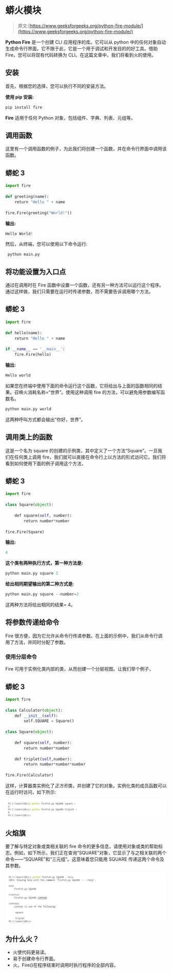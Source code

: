 # 蟒火模块

> 原文:[https://www.geeksforgeeks.org/python-fire-module/](https://www.geeksforgeeks.org/python-fire-module/)

**Python Fire** 是一个创建 CLI 应用程序的库。它可以从 python 中的任何对象自动生成命令行界面。它不限于此，它是一个用于调试和开发目的的好工具。借助 Fire，您可以将现有代码转换为 CLI。在这篇文章中，我们将看到火的使用。

## **安装**

首先，根据您的选择，您可以执行不同的安装方法。

**使用 pip 安装:**

```py
pip install fire
```

**Fire** 适用于任何 Python 对象，包括组件、字典、列表、元组等。

## **调用函数**

这里有一个调用函数的例子，为此我们将创建一个函数，并在命令行界面中调用该函数。

## 蟒蛇 3

```py
import fire

def greeting(name):
    return "Hello " + name

fire.Fire(greeting("World!"))
```

**输出:**

```py
Hello World!
```

然后，从终端，您可以使用以下命令运行:

```py
 python main.py
```

## **将功能设置为入口点**

通过在调用时在 Fire 函数中设置一个函数，还有另一种方法可以运行这个程序。通过这样做，我们只需要在运行时传递参数，而不需要告诉调用哪个方法。

## 蟒蛇 3

```py
import fire

def hello(name):
    return "Hello " + name

if __name__ == '__main__':
    fire.Fire(hello)
```

**输出:**

```py
Hello world
```

如果您在终端中使用下面的命令运行这个函数，它将给出与上面的函数相同的结果。召唤火消耗名称=“世界”。使用这种调用 fire 的方法，可以避免用参数编写函数名。

```py
python main.py world
```

这两种呼叫方式都会输出“你好，世界”。

## **调用类上的函数**

这是一个名为 square 的创建的示例类，其中定义了一个方法“Square”。一旦我们在任何类上调用 fire，我们就可以直接在命令行上以方法的形式访问它。我们将看到如何使用下面的例子调用这个方法，

## 蟒蛇 3

```py
import fire

class Square(object):

    def square(self, number):
        return number*number

fire.Fire(Square)
```

**输出:**

```py
4
```

**这个类有两种执行方式，第一种方法是:**

```py
python main.py square 2
```

**给出相同期望输出的第二种方式是:**

```py
python main.py square --number=2
```

这两种方法将给出相同的结果= 4。

## **将参数传递给命令**

Fire 很方便，因为它允许从命令行传递参数。在上面的示例中，我们从命令行调用了方法，并同时分配了参数。

### **使用分层命令**

Fire 可用于实例化类内部的类，从而创建一个分层视图。让我们举个例子，

## 蟒蛇 3

```py
import fire

class Calculator(object):
    def __init__(self):
        self.SQUARE = Square()

class Square(object):

    def square(self, number):
        return number*number

    def triplet(self,number):
        return number*number*number

fire.Fire(Calculator)
```

这样，计算器类实例化了*正方形*类，并创建了它的对象。实例化类的成员函数可以在运行时访问，如下所示:

![](img/ff9e5dd1808bea8c08f478d91944a25e.png)

## **火焰旗**

要了解与特定对象或类相关联的 fire 命令的更多信息，请使用对象或类的帮助标志。例如，如下所示，我们正在查询“SQUARE”对象，它显示了与之相关联的两个命令——“SQUARE”和“三元组”。这意味着您只能用 SQUARE 传递这两个命令及其参数。

![](img/40b7006cbe5557e28f082ec473cff118.png)

## **为什么火？**

*   火使代码更易读。
*   易于创建命令行界面。
*   火。Fire()在程序结束时调用时执行程序的全部内容。